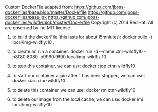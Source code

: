  Custom DockerFile adapted from:
 https://github.com/jboss-dockerfiles/base/blob/master/Dockerfile
 https://github.com/jboss-dockerfiles/base-jdk
 https://github.com/jboss-dockerfiles/wildfly/blob/master/Dockerfile
 Copyright (c) 2014 Red Hat.
 All are governed by the MIT license
 
 1) to build the dockerFile (this lasts for about 15mniutes):
 docker build -t local/img-wildfly:10 .
 
 2) to create an run a container:
 docker run -d --name ctnr-wildfly10 -p8080:8080 -p9990:9990 local/img-wildfly:10

 3) to stop this container, we can use:
 docker stop ctnr-wildfly10

 4) to start our container again after it has been stopped, we can use:
 docker start ctnr-wildfly10

 5) to delete this container, we can use:
 docker rm ctnr-wildfly10
 
 5) to delete our image from the local cache, we can use:
 docker rmi local/img-wildfly:10